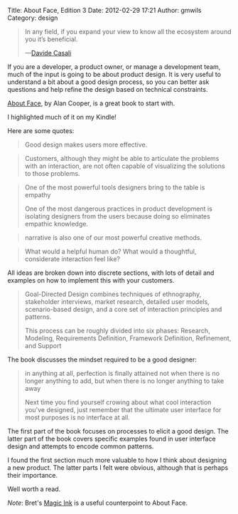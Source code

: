 Title: About Face, Edition 3
Date: 2012-02-29 17:21
Author: gmwils
Category: design

> In any field, if you expand your view to know all the ecosystem around
> you it’s beneficial.
>
> —[Davide Casali][]

If you are a developer, a product owner, or manage a development team,
much of the input is going to be about product design. It is very useful
to understand a bit about a good design process, so you can better ask
questions and help refine the design based on technical constraints.

[About Face][], by Alan Cooper, is a great book to start with.

I highlighted much of it on my Kindle!

Here are some quotes:

> Good design makes users more effective.

> Customers, although they might be able to articulate the problems with
> an interaction, are not often capable of visualizing the solutions to
> those problems.

> One of the most powerful tools designers bring to the table is empathy
>
> One of the most dangerous practices in product development is
> isolating designers from the users because doing so eliminates
> empathic knowledge.

> narrative is also one of our most powerful creative methods.

> What would a helpful human do? What would a thoughtful, considerate
> interaction feel like?

All ideas are broken down into discrete sections, with lots of detail
and examples on how to implement this with your customers.

> Goal-Directed Design combines techniques of ethnography, stakeholder
> interviews, market research, detailed user models, scenario-based
> design, and a core set of interaction principles and patterns.
>
> This process can be roughly divided into six phases: Research,
> Modeling, Requirements Definition, Framework Definition, Refinement,
> and Support

The book discusses the mindset required to be a good designer:

> in anything at all, perfection is finally attained not when there is
> no longer anything to add, but when there is no longer anything to
> take away
>
> Next time you find yourself crowing about what cool interaction you've
> designed, just remember that the ultimate user interface for most
> purposes is no interface at all.

The first part of the book focuses on processes to elicit a good design.
The latter part of the book covers specific examples found in user
interface design and attempts to encode common patterns.

I found the first section much more valuable to how I think about
designing a new product. The latter parts I felt were obvious, although
that is perhaps their importance.

Well worth a read.

*Note*: Bret's [Magic Ink][] is a useful counterpoint to About Face.

  [Davide Casali]: http://intenseminimalism.com/2011/designers-shouldnt-code-the-digital-duo/
  [About Face]: http://www.amazon.com/gp/product/B001C323BI/ref=as_li_ss_tl?ie=UTF8&tag=pseudofish-20&linkCode=as2&camp=217145&creative=399373&creativeASIN=B001C323BI
  [Magic Ink]: http://worrydream.com/#!/MagicInk
